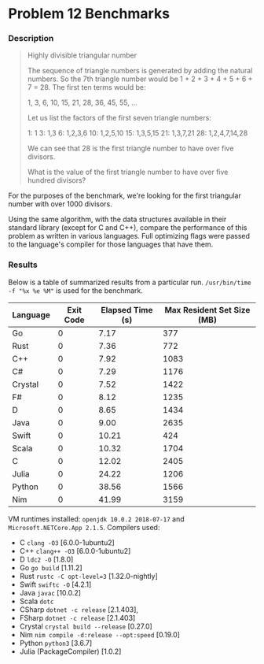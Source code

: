 
# Problem 12 Benchmarks

### Description

> Highly divisible triangular number
>
> The sequence of triangle numbers is generated by adding the natural numbers. So the 7th triangle number would be 1 + 2 + 3 + 4 + 5 + 6 + 7 = 28. The first ten terms would be:
>
> 1, 3, 6, 10, 15, 21, 28, 36, 45, 55, ...
>
> Let us list the factors of the first seven triangle numbers:
>
> 1: 1
> 3: 1,3
> 6: 1,2,3,6
> 10: 1,2,5,10
> 15: 1,3,5,15
> 21: 1,3,7,21
> 28: 1,2,4,7,14,28
>
> We can see that 28 is the first triangle number to have over five divisors.
>
> What is the value of the first triangle number to have over five hundred divisors?

For the purposes of the benchmark, we're looking for the first triangular number
with over 1000 divisors.

Using the same algorithm, with the data structures available in their
standard library (except for C and C++), compare the performance of this problem as written in various languages.
Full optimizing flags were passed to the language's compiler for those languages that have them.

### Results

Below is a table of summarized results from a particular run. `/usr/bin/time -f "%x %e %M"` is used
for the benchmark.

| Language |  Exit Code |  Elapsed Time (s) |  Max Resident Set Size (MB) |
| ---     | --- | --- | --- |
|      Go |  0 |  7.17 |  377 |
|    Rust |  0 |  7.36 |  772 |
|     C++ |  0 |  7.92 |  1083 |
|      C# |  0 |  7.29 |  1176 |
| Crystal |  0 |  7.52 |  1422 |
|      F# |  0 |  8.12 |  1235 |
|       D |  0 |  8.65 |  1434 |
|    Java |  0 |  9.00 |  2635 |
|   Swift |  0 |  10.21 |  424 |
|   Scala |  0 |  10.32 |  1704 |
|       C |  0 |  12.02 |  2405 |
|   Julia |  0 |  24.22 |  1206 |
|  Python |  0 |  38.56 |  1566 |
|     Nim |  0 |  41.99 |  3159 |

VM runtimes installed: `openjdk 10.0.2 2018-07-17` and `Microsoft.NETCore.App 2.1.5`. Compilers used:
- C `clang -O3` [6.0.0-1ubuntu2]
- C++ `clang++ -O3` [6.0.0-1ubuntu2]
- D `ldc2 -O` [1.8.0]
- Go `go build` [1.11.2]
- Rust `rustc -C opt-level=3` [1.32.0-nightly]
- Swift `swiftc -O` [4.2.1]
- Java `javac` [10.0.2]
- Scala `dotc`
- CSharp `dotnet -c release` [2.1.403],
- FSharp `dotnet -c release` [2.1.403]
- Crystal `crystal build --release` [0.27.0]
- Nim `nim compile -d:release --opt:speed` [0.19.0]
- Python `python3` [3.6.7]
- Julia (PackageCompiler) [1.0.2]